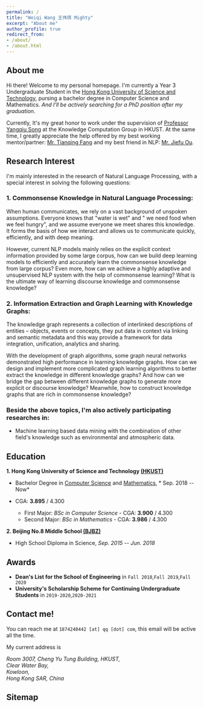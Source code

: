 ```yaml
---
permalink: / 
title: "Weiqi Wang 王伟琪 Mighty"
excerpt: "About me"
author_profile: true 
redirect_from:
- /about/
- /about.html
---
```


## About me

Hi there! Welcome to my personal homepage. I'm currently a Year 3 Undergraduate Student in
the [Hong Kong University of Science and Technology](https://hkust.edu.hk/), pursing a bachelor degree in Computer
Science and Mathematics. *And I'll be actively searching for a PhD position after my graduation*.

Currently, It's my great honor to work under the supervision
of [Professor Yangqiu Song](https://www.cse.ust.hk/~yqsong/) at the Knowledge Computation Group in HKUST. At the same
time, I greatly appreciate the help offered by my best working mentor/partner:
[Mr. Tianqing Fang](https://github.com/tqfang) and my best friend in NLP: [Mr. Jiefu Ou](https://github.com/JefferyO).

## Research Interest

I'm mainly interested in the research of Natural Language Processing, with a special interest in solving the following
questions:

### **1. Commonsense Knowledge in Natural Language Processing:**

When human communicates, we rely on a vast background of unspoken assumptions. Everyone knows that "water is wet" and "
we need food when we feel hungry", and we assume everyone we meet shares this knowledge. It forms the basis of how we
interact and allows us to communicate quickly, efficiently, and with deep meaning.

However, current NLP models mainly relies on the explicit context information provided by some large corpus, how can we
build deep learning models to efficiently and accurately learn the commonsense knowledge from large corpus? Even more,
how can we achieve a highly adaptive and unsupervised NLP system with the help of commonsense learning? What is the
ultimate way of learning discourse knowledge and commonsense knowledge?

### **2. Information Extraction and Graph Learning with Knowledge Graphs:**

The knowledge graph represents a collection of interlinked descriptions of entities – objects, events or concepts, they
put data in context via linking and semantic metadata and this way provide a framework for data integration,
unification, analytics and sharing.

With the development of graph algorithms, some graph neural networks demonstrated high performance in learning knowledge
graphs. How can we design and implement more complicated graph learning algorithms to better extract the knowledge in
different knowledge graphs? And how can we bridge the gap between different knowledge graphs to generate more explicit
or discourse knowledge? Meanwhile, how to construct knowledge graphs that are rich in commonsense knowledge?

### **Beside the above topics, I'm also actively participating researches in:**

* Machine learning based data mining with the combination of other field's knowledge such as environmental and
  atmospheric data.

## Education

**1. Hong Kong University of Science and Technology [(HKUST)](https://hkust.edu.hk/)**

- Bachelor Degree in [Computer Science](https://www.cse.ust.hk/) and [Mathematics](https://www.math.hkust.edu.hk/),  *
  Sep. 2018 -- Now*
- CGA: **3.895** / 4.300

    - First Major: *BSc in Computer Science* - CGA: **3.900** / 4.300
    - Second Major: *BSc in Mathematics* - CGA: **3.986** / 4.300

**2. Beijing No.8 Middle School [(BJBZ)](http://www.no8ms.bj.cn/)**

- High School Diploma in Science, *Sep. 2015 -- Jun. 2018*

## Awards

* **Dean's List for the School of Engineering** in `Fall 2018`,`Fall 2019`,`Fall 2020`
* **University's Scholarship Scheme for Continuing Undergraduate Students** in `2019-2020`,`2020-2021`

## Contact me!

You can reach me at `1874240442 [at] qq [dot] com`, this email will be active all the time.

My current address is
<address>Room 3007, Cheng Yu Tung Building, HKUST,<br/> Clear Water Bay, <br/>Kowloon, <br/>Hong Kong SAR, China </address>

## Sitemap

<script type="text/javascript" id="clustrmaps" src="//clustrmaps.com/map_v2.js?d=DE2rC1_XQk9C3olzhHZGibG_eT8m4xfWcetZ15Zm4mQ&cl=ffffff&w=a"></script>
